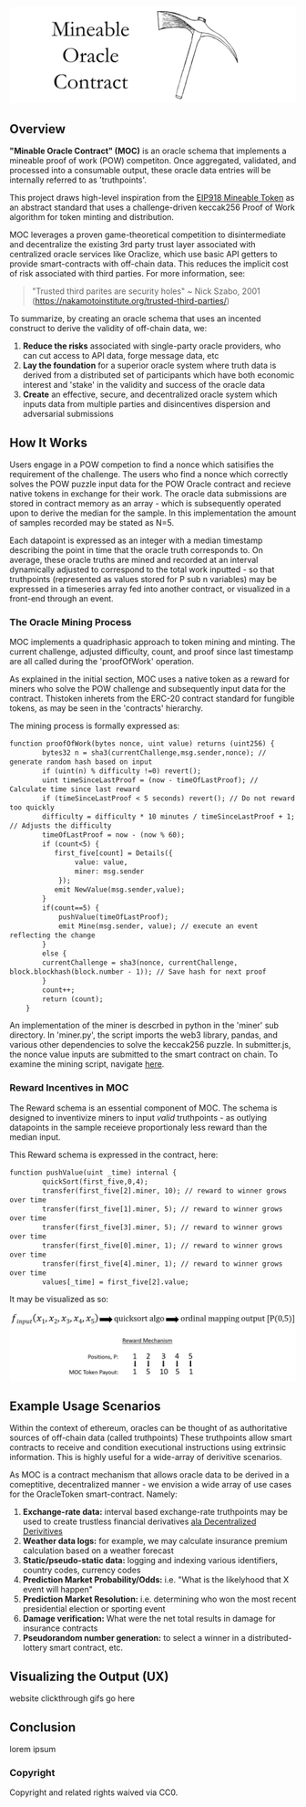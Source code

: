 ![Header Image](https://github.com/SamuelLJackson/AngelHackTeam/blob/master/MOCHeader.PNG)

## Overview
<b>"Minable Oracle Contract" (MOC)</b> is an oracle schema that implements a mineable proof of work (POW) competiton.  Once aggregated, validated, and processed into a consumable output, these oracle data entries will be internally referred to as 'truthpoints'.  

This project draws high-level inspiration from the [EIP918 Mineable Token](https://github.com/ethereum/EIPs/blob/master/EIPS/eip-918.md) as an abstract standard that uses a challenge-driven keccak256 Proof of Work algorithm for token minting and distribution.  

MOC leverages a proven game-theoretical competition to disintermediate and decentralize the existing 3rd party trust layer associated with centralized oracle services like Oraclize, which use basic API getters to provide smart-contracts with off-chain data.  This reduces the implicit cost of risk associated with third parties.  For more information, see:

> "Trusted third parites are security holes" ~ Nick Szabo, 2001 (https://nakamotoinstitute.org/trusted-third-parties/)

To summarize, by creating an oracle schema that uses an incented construct to derive the validity of off-chain data, we:
  1. <b>Reduce the risks</b> associated with single-party oracle providers, who can cut access to API data, forge message data, etc
  2. <b>Lay the foundation</b> for a superior oracle system where truth data is derived from a distributed set of participants which have both economic interest and 'stake' in the validity and success of the oracle data
  3. <b>Create</b> an effective, secure, and decentralized oracle system which inputs data from multiple parties and disincentives dispersion and adversarial submissions


## How It Works
Users engage in a POW competion to find a nonce which satisifies the requirement of the challenge.  The users who find a nonce which correctly solves the POW puzzle input data for the POW Oracle contract and recieve native tokens in exchange for their work.  The oracle data submissions are stored in contract memory as an array - which is subsequently operated upon to derive the median for the sample. In this implementation the amount of samples recorded may be stated as N=5.  

Each datapoint is expressed as an integer with a median timestamp describing the point in time that the oracle truth corresponds to.  On average, these oracle truths are mined and recorded at an interval dynamically adjusted to correspond to the total work inputted - so that truthpoints (represented as values stored for P sub n variables) may be expressed in a timeseries array fed into another contract, or visualized in a front-end through an event.


### The Oracle Mining Process
MOC implements a quadriphasic approach to token mining and minting.  The current challenge, adjusted difficulty, count, and proof since last timestamp are all called during the 'proofOfWork' operation.

As explained in the initial section, MOC uses a native token as a reward for miners who solve the POW challenge and subsequently input data for the contract.  Thistoken inherets from the ERC-20 contract standard for fungible tokens, as may be seen in the 'contracts' hierarchy.

The mining process is formally expressed as:

```solidity
function proofOfWork(bytes nonce, uint value) returns (uint256) {
        bytes32 n = sha3(currentChallenge,msg.sender,nonce); // generate random hash based on input
        if (uint(n) % difficulty !=0) revert();
        uint timeSinceLastProof = (now - timeOfLastProof); // Calculate time since last reward
        if (timeSinceLastProof < 5 seconds) revert(); // Do not reward too quickly
        difficulty = difficulty * 10 minutes / timeSinceLastProof + 1; // Adjusts the difficulty
        timeOfLastProof = now - (now % 60);
        if (count<5) {
           first_five[count] = Details({
                value: value,
                miner: msg.sender
            });  
           emit NewValue(msg.sender,value);
        } 
        if(count==5) {
            pushValue(timeOfLastProof);
            emit Mine(msg.sender, value); // execute an event reflecting the change
        }
        else {
        currentChallenge = sha3(nonce, currentChallenge, block.blockhash(block.number - 1)); // Save hash for next proof
        }
        count++;
        return (count);
    }
```

An implementation of the miner is descrbed in python in the 'miner' sub directory.  In 'miner.py', the script imports the web3 library, pandas, and various other dependencies to solve the keccak256 puzzle.  In submitter.js, the nonce value inputs are submitted to the smart contract on chain.  To examine the mining script, navigate [here](https://github.com/SamuelLJackson/AngelHackTeam/blob/master/miner/miner.py).


### Reward Incentives in MOC
The Reward schema is an essential component of MOC.  The schema is designed to inventivize miners to input <i>valid</i> truthpoints - as outlying datapoints in the sample receieve proportionaly less reward than the median input.

This Reward schema is expressed in the contract, here:

```solidity
function pushValue(uint _time) internal {
        quickSort(first_five,0,4);
        transfer(first_five[2].miner, 10); // reward to winner grows over time
        transfer(first_five[1].miner, 5); // reward to winner grows over time
        transfer(first_five[3].miner, 5); // reward to winner grows over time
        transfer(first_five[0].miner, 1); // reward to winner grows over time
        transfer(first_five[4].miner, 1); // reward to winner grows over time
        values[_time] = first_five[2].value;
```

It may be visualized as so:

![Reward Mechanism](https://github.com/SamuelLJackson/AngelHackTeam/blob/master/RewardMechanism.PNG)


## Example Usage Scenarios

Within the context of ethereum, oracles can be thought of as authoritative sources of off-chain data (called truthpoints) These truthpoints allow smart contracts to receive and condition executional instructions using extrinsic information.  This is highly useful for a wide-array of derivitive scenarios.

As MOC is a contract mechanism that allows oracle data to be derived in a comeptitive, decentralized manner - we envision a wide array of use cases for the OracleToken smart-contract.  Namely:
1. <b>Exchange-rate data:</b> interval based exchange-rate truthpoints may be used to create trustless financial derivatives [ala Decentralized Derivitives](https://github.com/decentralizedderivatives/)
2. <b>Weather data logs:</b> for example, we may calculate insurance premium calculation based on a weather forecast
3. <b>Static/pseudo-static data:</b> logging and indexing various identifiers, country codes, currency codes
4. <b>Prediction Market Probability/Odds:</b> i.e. "What is the likelyhood that X event will happen"
5. <b>Prediction Market Resolution:</b> i.e. determining who won the most recent presidential election or sporting event
6. <b>Damage verification:</b> What were the net total results in damage for insurance contracts
7. <b>Pseudorandom number generation:</b> to select a winner in a distributed-lottery smart contract, etc.

## Visualizing the Output (UX)

   website clickthrough gifs go here

## Conclusion

lorem ipsum

### Copyright
Copyright and related rights waived via CC0.
